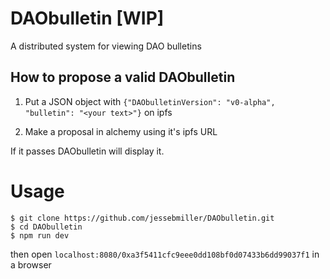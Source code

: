 # DAObulletin [WIP]

A distributed system for viewing DAO bulletins

## How to propose a valid DAObulletin

1. Put a JSON object with `{"DAObulletinVersion": "v0-alpha", "bulletin": "<your text>"}` on ipfs

2. Make a proposal in alchemy using it's ipfs URL

If it passes DAObulletin will display it.

# Usage

```
$ git clone https://github.com/jessebmiller/DAObulletin.git
$ cd DAObulletin
$ npm run dev
```

then open `localhost:8080/0xa3f5411cfc9eee0dd108bf0d07433b6dd99037f1` in a browser
